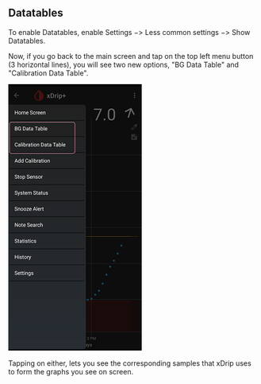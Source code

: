 ## Datatables  
  
To enable Datatables, enable Settings &#8722;> Less common settings &#8722;> Show Datatables.  
  
Now, if you go back to the main screen and tap on the top left menu button (3 horizontal lines), you will see two new options, "BG Data Table" and "Calibration Data Table".  
  
![](./images/Datatables_menu.png)    
  
Tapping on either, lets you see the corresponding samples that xDrip uses to form the graphs you see on screen.  
